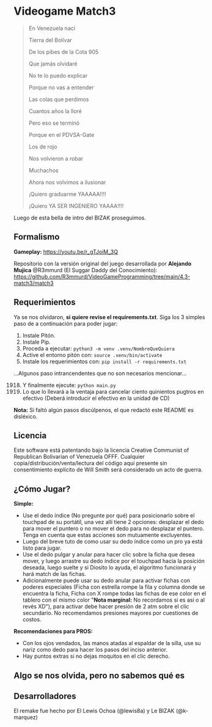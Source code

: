 # Videogame Match3

>En Venezuela nací
>
>Tierra del Bolívar
>
>De los pibes de la Cota 905
>
>Que jamás olvidaré
>
>No te lo puedo explicar
>
>Porque no vas a entender
>
>Las colas que perdimos
>
>Cuantos años la lloré
>
>Pero eso se terminó
>
>Porque en el PDVSA-Gate
>
>Los de rojo
>
>Nos volvieron a robar
>
>Muchachos
>
>Ahora nos volvimos a ilusionar
>
>¡Quiero graduarme YAAAAA!!!!
>
>¡Quiero YA SER INGENIERO YAAAA!!!!

Luego de esta bella de intro del BIZAK proseguimos.

## Formalismo

**Gameplay:** https://youtu.be/r_gTJoiM_3Q

Repositorio con la versión original del juego desarrollada por **Alejando Mujica** @R3mmurd (El Suggar Daddy del Conocimiento): https://github.com/R3mmurd/VideoGameProgramming/tree/main/4.3-match3/match3

## Requerimientos

Ya se nos olvidaron, **si quiere revise el requirements.txt**. Siga los 3 simples paso de a continuación para poder jugar:

1. Instale Pitón.
2. Instale Pip.
3. Proceda a ejecutar: ```python3 -m venv .venv/NombreQueQuiera```
5. Active el entorno pitón con: ```source .venv/bin/activate```
6. Instale los requerimientos con: ```pip install -r requirements.txt```

...Algunos paso intrancendentes que no son necesarios mencionar...

1918. Y finalmente ejecute: ```python main.py```
1919. Lo que lo llevará a la ventaja para cancelar ciento quinientos pugtros en efectivo (Deberá introducir el efectivo en la unidad de CD)

**Nota:** Si faltó algún pasos discúlpenos, el que redactó este README es disléxico.

## Licencia

Este software está patentando bajo la licencia Creative Communist of Republican Bolivarian of Venezuela OFFF. Cualquier copia/distribución/venta/lectura del código aquí presente sin consentimiento explícito de Will Smith será considerado un acto de guerra.

## ¿Cómo Jugar?

**Simple:**

- Use el dedo índice (No pregunte por qué) para posicionarlo sobre el touchpad de su portátil, una vez allí tiene 2 opciones: desplazar el dedo para mover el puntero o no mover el dedo para no desplazar el puntero. Tenga en cuenta que estas acciones son mutuamente excluyentes.
- Luego del breve tuto de como usar su dedo índice como un pro ya está listo para jugar.
- Use el dedo pulgar y anular para hacer clic sobre la ficha que desea mover, y luego arrastre su dedo índice por el touchpad hacia la posición deseada, luego suelte y si Diosito lo ayuda, el algoritmo funcionará y hará match de las fichas.
- Adicionalmente puede usar su dedo anular para activar fichas con poderes especiales (Ficha con estrella rompe la fila y columna donde se encuentra la ficha, Ficha con X rompe todas las fichas de ese color en el tablero con el mismo color "**Nota marginal:** No recordamos si es así o al revés XD"), para activar debe hacer presión de 2 atm sobre el clic secundario. No recomendamos presiones mayores por cuestiones de costos.

**Recomendaciones para PROS:**

- Con los ojos vendados, las manos atadas al espaldar de la silla, use su nariz como dedo para hacer los pasos del inciso anterior.
- Hay puntos extras si no dejas moquitos en el clic derecho.

## Algo se nos olvida, pero no sabemos qué es

## Desarrolladores

El remake fue hecho por El Lewis Ochoa (@lewis8a) y Le BIZAK (@k-marquez)
